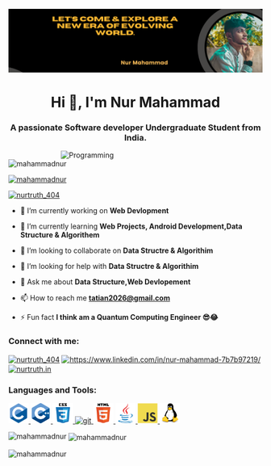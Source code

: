 ![logo](https://github.com/mahammadnur/mahammadnur/blob/main/Black%20and%20Yellow%20Dynamic%20Frames%20Community%20Protest%20Crisis%20Hub%20Linkedin%20Banner.png)
<h1 align="center">Hi 👋, I'm Nur Mahammad</h1>
<h3 align="center">A passionate Software developer Undergraduate Student from India.</h3>
<img align = "right" alt = "Programming" width="400" src"https://user-images.githubusercontent.com/55389276/140866485-8fb1c876-9a8f-4d6a-98dc-08c4981eaf70.gif">

<p align="left"> <img src="https://komarev.com/ghpvc/?username=mahammadnur&label=Profile%20views&color=0e75b6&style=flat" alt="mahammadnur" /> </p>

<p align="left"> <a href="https://github.com/ryo-ma/github-profile-trophy"><img src="https://github-profile-trophy.vercel.app/?username=mahammadnur" alt="mahammadnur" /></a> </p>

<p align="left"> <a href="https://twitter.com/nurtruth_404" target="blank"><img src="https://img.shields.io/twitter/follow/nurtruth_404?logo=twitter&style=for-the-badge" alt="nurtruth_404" /></a> </p>

- 🔭 I’m currently working on **Web Devlopment**

- 🌱 I’m currently learning **Web Projects, Android Development,Data Structure & Algorithem**

- 👯 I’m looking to collaborate on **Data Structre & Algorithim**

- 🤝 I’m looking for help with **Data Structre & Algorithim**

- 💬 Ask me about **Data Structure,Web Devlopement**

- 📫 How to reach me **tatian2026@gmail.com**

- ⚡ Fun fact **I think am a Quantum Computing Engineer 😎😂**

<h3 align="left">Connect with me:</h3>
<p align="left">
<a href="https://twitter.com/nurtruth_404" target="blank"><img align="center" src="https://raw.githubusercontent.com/rahuldkjain/github-profile-readme-generator/master/src/images/icons/Social/twitter.svg" alt="nurtruth_404" height="30" width="40" /></a>
<a href="https://linkedin.com/in/https://www.linkedin.com/in/nur-mahammad-7b7b97219/" target="blank"><img align="center" src="https://raw.githubusercontent.com/rahuldkjain/github-profile-readme-generator/master/src/images/icons/Social/linked-in-alt.svg" alt="https://www.linkedin.com/in/nur-mahammad-7b7b97219/" height="30" width="40" /></a>
<a href="https://instagram.com/nurtruth.in" target="blank"><img align="center" src="https://raw.githubusercontent.com/rahuldkjain/github-profile-readme-generator/master/src/images/icons/Social/instagram.svg" alt="nurtruth.in" height="30" width="40" /></a>
</p>

<h3 align="left">Languages and Tools:</h3>
<p align="left"> <a href="https://www.cprogramming.com/" target="_blank" rel="noreferrer"> <img src="https://raw.githubusercontent.com/devicons/devicon/master/icons/c/c-original.svg" alt="c" width="40" height="40"/> </a> <a href="https://www.w3schools.com/cpp/" target="_blank" rel="noreferrer"> <img src="https://raw.githubusercontent.com/devicons/devicon/master/icons/cplusplus/cplusplus-original.svg" alt="cplusplus" width="40" height="40"/> </a> <a href="https://www.w3schools.com/css/" target="_blank" rel="noreferrer"> <img src="https://raw.githubusercontent.com/devicons/devicon/master/icons/css3/css3-original-wordmark.svg" alt="css3" width="40" height="40"/> </a> <a href="https://git-scm.com/" target="_blank" rel="noreferrer"> <img src="https://www.vectorlogo.zone/logos/git-scm/git-scm-icon.svg" alt="git" width="40" height="40"/> </a> <a href="https://www.w3.org/html/" target="_blank" rel="noreferrer"> <img src="https://raw.githubusercontent.com/devicons/devicon/master/icons/html5/html5-original-wordmark.svg" alt="html5" width="40" height="40"/> </a> <a href="https://www.java.com" target="_blank" rel="noreferrer"> <img src="https://raw.githubusercontent.com/devicons/devicon/master/icons/java/java-original.svg" alt="java" width="40" height="40"/> </a> <a href="https://developer.mozilla.org/en-US/docs/Web/JavaScript" target="_blank" rel="noreferrer"> <img src="https://raw.githubusercontent.com/devicons/devicon/master/icons/javascript/javascript-original.svg" alt="javascript" width="40" height="40"/> </a> <a href="https://www.linux.org/" target="_blank" rel="noreferrer"> <img src="https://raw.githubusercontent.com/devicons/devicon/master/icons/linux/linux-original.svg" alt="linux" width="40" height="40"/> </a> </p>

<p><img align="left" src="https://github-readme-stats.vercel.app/api/top-langs?username=mahammadnur&show_icons=true&locale=en&layout=compact" alt="mahammadnur" /></p>

<p>&nbsp;<img align="center" src="https://github-readme-stats.vercel.app/api?username=mahammadnur&show_icons=true&locale=en" alt="mahammadnur" /></p>

<p><img align="center" src="https://github-readme-streak-stats.herokuapp.com/?user=mahammadnur&" alt="mahammadnur" /></p>
